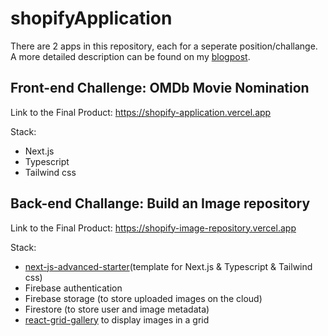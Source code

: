 # shopifyApplication

There are 2 apps in this repository, each for a seperate position/challange.
A more detailed description can be found on my [blogpost](https://stevenwhat.me/blog/shopify-2021-summer-intern-challange).

## Front-end Challenge: OMDb Movie Nomination
Link to the Final Product: https://shopify-application.vercel.app

Stack:
- Next.js
- Typescript
- Tailwind css

## Back-end Challange: Build an Image repository
Link to the Final Product: https://shopify-image-repository.vercel.app

Stack:
- [next-js-advanced-starter](https://github.com/agcty/nextjs-advanced-starter)(template for Next.js & Typescript & Tailwind css)
- Firebase authentication
- Firebase storage (to store uploaded images on the cloud)
- Firestore (to store user and image metadata)
- [react-grid-gallery](https://www.npmjs.com/package/react-grid-gallery) to display images in a grid
